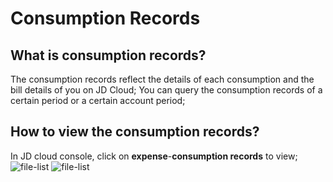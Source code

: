 # Consumption Records
## What is consumption records?
The consumption records reflect the details of each consumption and the bill details of you on JD Cloud;
You can query the consumption records of a certain period or a certain account period;

## How to view the consumption records?
In JD cloud console, click on **expense**-**consumption records** to view;
![file-list](https://github.com/jdcloudcom/en/blob/en-signin-signup/image/Finance/Billing/record-1.png)
![file-list](https://github.com/jdcloudcom/en/blob/en-signin-signup/image/Finance/Billing/record-2.png)

